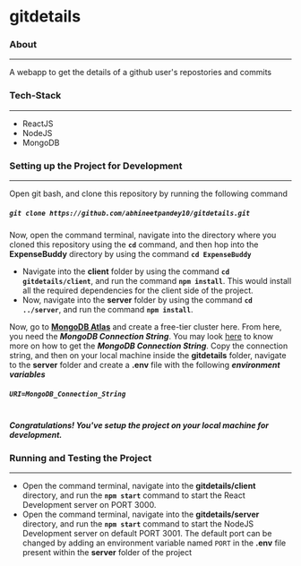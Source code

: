 # gitdetails

### About
***

A webapp to get the details of a github user's repostories and commits

### Tech-Stack
***
* ReactJS
* NodeJS
* MongoDB

### Setting up the Project for Development
***

Open git bash, and clone this repository by running the following command

##### `git clone https://github.com/abhineetpandey10/gitdetails.git`

Now, open the command terminal, navigate into the directory where you cloned this repository using the **`cd`** command, and then hop into the **ExpenseBuddy** directory by using the command **`cd ExpenseBuddy`**
* Navigate into the **client** folder by using the command **`cd gitdetails/client`**, and run the command **`npm install`**. This would install all the required dependencies for the client side of the project.
* Now, navigate into the **server** folder by using the command **`cd ../server`**, and run the command **`npm install`**. 

Now, go to [**MongoDB Atlas**](https://www.mongodb.com/cloud/atlas) and create a free-tier cluster here. From here, you need the ***MongoDB Connection String***. You may look [here](https://docs.mongodb.com/guides/cloud/connectionstring/) to know more on how to get the ***MongoDB Connection String***. Copy the connection string, and then on your local machine inside the **gitdetails** folder, navigate to the **server** folder and create a
**.env** file with the following ***environment variables***

##### **`URI=MongoDB_Connection_String`**
\
***Congratulations! You've setup the project on your local machine for development.***

### Running and Testing the Project
***
* Open the command terminal, navigate into the **gitdetails/client** directory, and run the **`npm start`** command to start the React Development server on PORT 3000.
* Open the command terminal, navigate into the **gitdetails/server** directory, and run the **`npm start`** command to start the NodeJS Development server on default PORT 3001. The default port can be changed by adding an environment variable named `PORT` in the **.env** file present within the **server** folder of the project

